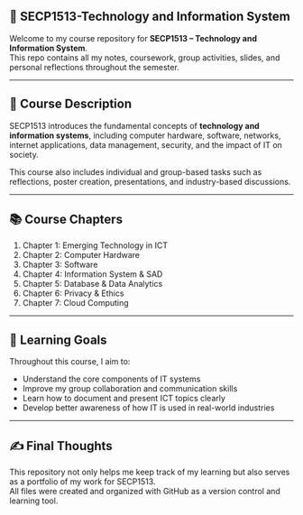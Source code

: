 <h2> 💼 SECP1513-Technology and Information System </h2>


Welcome to my course repository for **SECP1513 – Technology and Information System**.  
This repo contains all my notes, coursework, group activities, slides, and personal reflections throughout the semester.

---

## 🧾 Course Description  
SECP1513 introduces the fundamental concepts of **technology and information systems**, including computer hardware, software, networks, internet applications, data management, security, and the impact of IT on society.

This course also includes individual and group-based tasks such as reflections, poster creation, presentations, and industry-based discussions.

---

## 📚 Course Chapters

1. Chapter 1: Emerging Technology in ICT 
2. Chapter 2: Computer Hardware
3. Chapter 3: Software 
4. Chapter 4: Information System & SAD
5. Chapter 5: Database & Data Analytics
6. Chapter 6: Privacy & Ethics
7. Chapter 7: Cloud Computing  

---

## 📌 Learning Goals  
Throughout this course, I aim to:
- Understand the core components of IT systems
- Improve my group collaboration and communication skills
- Learn how to document and present ICT topics clearly
- Develop better awareness of how IT is used in real-world industries

---

## ✍️ Final Thoughts  
This repository not only helps me keep track of my learning but also serves as a portfolio of my work for SECP1513.  
All files were created and organized with GitHub as a version control and learning tool.

